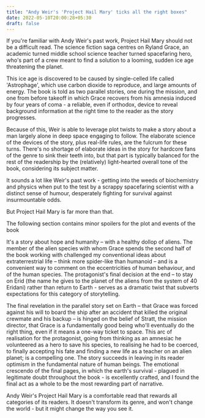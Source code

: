 ```yaml
---
title: "Andy Weir's 'Project Hail Mary' ticks all the right boxes"
date: 2022-05-10T20:00:28+05:30
draft: false
---
```


If you're familiar with Andy Weir's past work, Project Hail Mary should not be a difficult read. The science fiction saga centres on Ryland Grace, an academic turned middle school science teacher turned spacefaring hero, who's part of a crew meant to find a solution to a looming, sudden ice age threatening the planet.

This ice age is discovered to be caused by single-celled life called 'Astrophage', which use carbon dioxide to reproduce, and large amounts of energy. The book is told as two parallel stories, one during the mission, and one from before takeoff in which Grace recovers from his amnesia induced by four years of coma - a reliable, even if orthodox, device to reveal background information at the right time to the reader as the story progresses.

Because of this, Weir is able to leverage plot twists to make a story about a man largely alone in deep space engaging to follow. The elaborate science of the devices of the story, plus real-life rules, are the fulcrum for these turns. There's no shortage of elaborate ideas in the story for hardcore fans of the genre to sink their teeth into, but that part is typically balanced for the rest of the readership by the (relatively) light-hearted overall tone of the book, considering its subject matter.

It sounds a lot like Weir's past work - getting into the weeds of biochemistry and physics when put to the test by a scrappy spacefaring scientist with a distinct sense of humour, desperately fighting for survival against insurmountable odds.

But Project Hail Mary is far more than that.

The following section contains minor spoilers for the plot and events of the book

It's a story about hope and humanity – with a healthy dollop of aliens. The member of the alien species with whom Grace spends the second half of the book working with challenged my conventional ideas about extraterrestrial life – think more spider-like than humanoid – and is a convenient way to comment on the eccentricities of human behaviour, and of the human species. The protagonist's final decision at the end – to stay on Erid (the name he gives to the planet of the aliens from the system of 40 Eridani) rather than return to Earth - serves as a dramatic twist that subverts expectations for this category of storytelling.

The final revelation in the parallel story set on Earth – that Grace was forced against his will to board the ship after an accident that killed the original crewmate and his backup – is hinged on the belief of Stratt, the mission director, that Grace is a fundamentally good being who'll eventually do the right thing, even if it means a one-way ticket to space. This arc of realisation for the protagonist, going from thinking as an amnesiac he volunteered as a hero to save his species, to realising he had to be coerced, to finally accepting his fate and finding a new life as a teacher on an alien planet; is a compelling one. The story succeeds in leaving in its reader optimism in the fundamental nature of human beings. The emotional crescendo of the final pages, in which the earth's survival - plagued in legitimate doubt throughout the book - is excellently crafted, and I found the final act as a whole to be the most rewarding part of narrative.

Andy Weir's Project Hail Mary is a comfortable read that rewards all categories of its readers. It doesn't transform its genre, and won't change the world - but it might change the way you see it.
